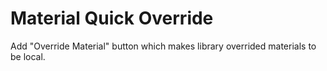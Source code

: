 # Material Quick Override
Add "Override Material" button which makes library overrided materials to be local.
